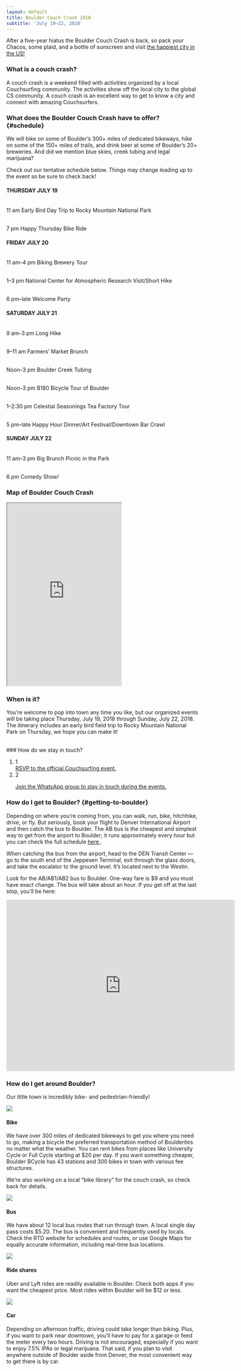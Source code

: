 ```yaml
---
layout: default
title: Boulder Couch Crash 2018
subtitle: 'July 19–22, 2018'
---
```

After a five-year hiatus the Boulder Couch Crash is back, so pack your Chacos, some plaid, and a bottle of sunscreen and visit <a href="https://www.nationalgeographic.com/travel/destinations/north-america/united-states/colorado/happiest-city-united-states-boulder-colorado-2017/"> the happiest city in the US! </a>

### What is a couch crash?

A couch crash is a weekend filled with activities organized by a local Couchsurfing community. The activities show off the local city to the global CS community. A couch crash is an excellent way to get to know a city and connect with amazing Couchsurfers.

### What does the Boulder Couch Crash have to offer? {#schedule}

We will bike on some of Boulder’s 300+ miles of dedicated bikeways, hike on some of the 150+ miles of trails, and drink beer at some of Boulder’s 20+ breweries. And did we mention blue skies, creek tubing and legal marijuana?

Check out our tentative schedule below. Things may change leading up to the event so be sure to check back!

#### THURSDAY JULY 19

<br>11 am Early Bird Day Trip to Rocky Mountain National Park

<br>7 pm Happy Thursday Bike Ride

#### FRIDAY JULY 20

<br>11 am–4 pm Biking Brewery Tour

<br>1–3 pm National Center for Atmospheric Research Visit/Short Hike

<br>6 pm–late Welcome Party

#### SATURDAY JULY 21

<br>9 am–3 pm Long Hike

<br>9–11 am Farmers’ Market Brunch

<br>Noon–3 pm Boulder Creek Tubing

<br>Noon–3 pm B180 Bicycle Tour of Boulder

<br>1–2:30 pm Celestial Seasonings Tea Factory Tour

<br>5 pm–late Happy Hour Dinner/Art Festival/Downtown Bar Crawl

#### SUNDAY JULY 22

<br>11 am–3 pm Big Brunch Picnic in the Park

<br>6 pm Comedy Show!


### Map of Boulder Couch Crash
<iframe src="https://www.google.com/maps/d/u/0/embed?mid=1wb84vXpnQJ_ksszm5Zy06ZVPCSmTnh0b" style="display: inline-block; width="640" height="480"></iframe>

<br>

### When is it?

You’re welcome to pop into town any time you like, but our organized events will be taking place Thursday, July 19, 2018 through Sunday, July 22, 2018. The itinerary includes an early bird field trip to Rocky Mountain National Park on Thursday, we hope you can make it!

<br>
### How do we stay in touch?

<ol class="contact-methods">

<li class="contact-method">
  <div class="index">1</div>
  <div class="info">
    <a href="https://www.couchsurfing.com/events/boulder-couch-crash-2018"> RSVP to the official Couchsurfing event.
    </a>
  </div>
</li>

<li class="contact-method">
  <div class="index">2</div>
  <div class="whatsapp-content">
    <div class="whatsapp-logo" aria-role="image" aria-label="WhatsApp logo"></div>
    <p><a href="https://chat.whatsapp.com/JjishKz5CI9HsZPCqMzEPJ">Join the WhatsApp group to stay in touch during the events.</a></p>
  </div>
</li>

</ol>

### How do I get to Boulder? {#getting-to-boulder}

Depending on where you’re coming from, you can walk, run, bike, hitchhike, drive, or fly. But seriously, book your flight to Denver International Airport and then catch the bus to Boulder. The AB bus is the cheapest and simplest way to get from the airport to Boulder; it runs approximately every hour but you can check the full schedule <a href="http://www3.rtd-denver.com/schedules/getSchedule.action?runboardId=2514&routeId=AB&routeType=9&&direction=W-Bound&serviceType=3#direction"> here </a>.

When catching the bus from the airport, head to the DEN Transit Center — go to the south end of the Jeppesen Terminal, exit through the glass doors, and take the escalator to the ground level. It’s located next to the Westin.

Look for the AB/AB1/AB2 bus to Boulder. One-way fare is $9 and you must have exact change. The bus will take about an hour. If you get off at the last stop, you’ll be here:

<iframe
    class="map-embed"
    style="border: 0;"
    aria-label="Map of Downtown Boulder station"
    src="https://www.google.com/maps/embed?pb=!1m18!1m12!1m3!1d24446.906747955483!2d-105.28140612224962!3d40.011499976028574!2m3!1f0!2f0!3f0!3m2!1i1024!2i768!4f13.1!3m3!1m2!1s0x876bec28bedcb659%3A0x5070a558deeeb1ed!2sDowntown+Boulder+Station!5e0!3m2!1sen!2sus!4v1518495355476"
    width="600" height="450" frameborder="0" allowfullscreen="allowfullscreen">
  <span
      data-mce-type="bookmark"
      style="display: inline-block; width: 0px; overflow: hidden; line-height: 0;"
      class="mce_SELRES_start"></span>
</iframe> 

### How do I get around Boulder?

Our little town is incredibly bike- and pedestrian-friendly!

<div class="transport">
<div class="icon-container">
  <img aria-label="Bike" src="/assets/bike-icon.svg">
</div>
<div class="text">
  <h4>Bike</h4>
  <p>We have over 300 miles of dedicated bikeways to get you where you need to go, making a bicycle the preferred transportation method of Boulderites no matter what the weather. You can rent bikes from places like University Cycle or Full Cycle starting at $20 per day. If you want something cheaper, Boulder BCycle has 43 stations and 300 bikes in town with various fee structures.</p>
  <p>We’re also working on a local “bike library” for the couch crash, so check back for details.</p>
</div>
</div>

<div class="transport">
<div class="icon-container">
  <img aria-label="Bus" src="/assets/bus-icon.svg">
</div>
<div class="text">
  <h4>Bus</h4>
  <p>We have about 12 local bus routes that run through town. A local single day pass costs $5.20. The bus is convenient and frequently used by locals. Check the RTD website for schedules and routes, or use Google Maps for equally accurate information, including real-time bus locations.</p>
</div>
</div>

<div class="transport">
<div class="icon-container">
  <img aria-label="Ride share" src="/assets/ride-share-icon.svg">
</div>
<div class="text">
  <h4>Ride shares</h4>
  <p>Uber and Lyft rides are readily available in Boulder. Check both apps if you want the cheapest price. Most rides within Boulder will be $12 or less.</p>
</div>
</div>

<div class="transport">
<div class="icon-container">
  <img aria-label="Car" src="/assets/car-icon.svg">
</div>
<div class="text">
  <h4>Car</h4>
  <p>Depending on afternoon traffic, driving could take longer than biking. Plus, if you want to park near downtown, you’ll have to pay for a garage or feed the meter every two hours. Driving is not encouraged, especially if you want to enjoy 7.5% IPAs or legal marijuana. That said, if you plan to visit anywhere outside of Boulder aside from Denver, the most convenient way to get there is by car.</p>
</div>
</div>

